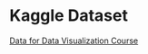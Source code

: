 # Kaggle Dataset

[Data for Data Visualization Course](https://www.kaggle.com/alexisbcook/data-for-datavis)

